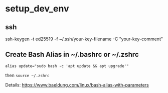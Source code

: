 # setup_dev_env
## ssh
ssh-keygen -t ed25519 -f ~/.ssh/your-key-filename -C "your-key-comment"

## Create Bash Alias in ~/.bashrc or ~/.zshrc
```
alias update="sudo bash -c 'apt update && apt upgrade'"
```
then ```source ~/.zshrc```

Details: https://www.baeldung.com/linux/bash-alias-with-parameters
